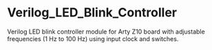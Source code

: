 # Verilog_LED_Blink_Controller
Verilog LED blink controller module for Arty Z10 board with adjustable frequencies (1 Hz to 100 Hz) using input clock and switches.

